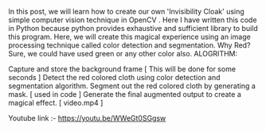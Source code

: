 In this post, we will learn how to create our own 'Invisibility Cloak' using simple computer vision technique in OpenCV .
Here I have written this code in Python because python provides exhaustive and sufficient library to build this program.
Here, we will create this magical experience using an image processing technique called color detection and segmentation.
Why Red? Sure, we could have used green or any other color also. ALOGRITHM:

Capture and store the background frame [ This will be done for some seconds ]
Detect the red colored cloth using color detection and segmentation algorithm.
Segment out the red colored cloth by generating a mask. [ used in code ]
Generate the final augmented output to create a magical effect. [ video.mp4 ]

Youtube link :- https://youtu.be/WWeGt0SGgsw
